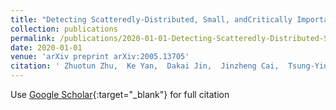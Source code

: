 ```yaml
---
title: "Detecting Scatteredly-Distributed, Small, andCritically Important Objects in 3D OncologyImaging via Decision Stratification"
collection: publications
permalink: /publications/2020-01-01-Detecting-Scatteredly-Distributed-Small-andCritically-Important-Objects-in-3D-OncologyImaging-via-Decision-Stratification
date: 2020-01-01
venue: 'arXiv preprint arXiv:2005.13705'
citation: ' Zhuotun Zhu,  Ke Yan,  Dakai Jin,  Jinzheng Cai,  Tsung-Ying Ho,  <b>Adam P Harrison<>,  Dazhou Guo,  Chun-Hung Chao,  Xianghua Ye,  Jing Xiao,  Le Lu, &quot;Detecting Scatteredly-Distributed, Small, andCritically Important Objects in 3D OncologyImaging via Decision Stratification.&quot; arXiv preprint arXiv:2005.13705, 2020.'
---
```

Use [Google Scholar](https://scholar.google.com/scholar?q=Detecting+Scatteredly+Distributed,+Small,+andCritically+Important+Objects+in+3D+OncologyImaging+via+Decision+Stratification){:target="_blank"} for full citation